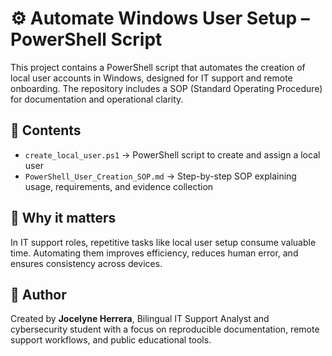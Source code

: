 # ⚙️ Automate Windows User Setup – PowerShell Script

This project contains a PowerShell script that automates the creation of local user accounts in Windows, designed for IT support and remote onboarding. The repository includes a SOP (Standard Operating Procedure) for documentation and operational clarity.

## 📂 Contents
- `create_local_user.ps1` → PowerShell script to create and assign a local user
- `PowerShell_User_Creation_SOP.md` → Step-by-step SOP explaining usage, requirements, and evidence collection

## 🚀 Why it matters
In IT support roles, repetitive tasks like local user setup consume valuable time. Automating them improves efficiency, reduces human error, and ensures consistency across devices.

## 🧠 Author
Created by **Jocelyne Herrera**, Bilingual IT Support Analyst and cybersecurity student with a focus on reproducible documentation, remote support workflows, and public educational tools.
